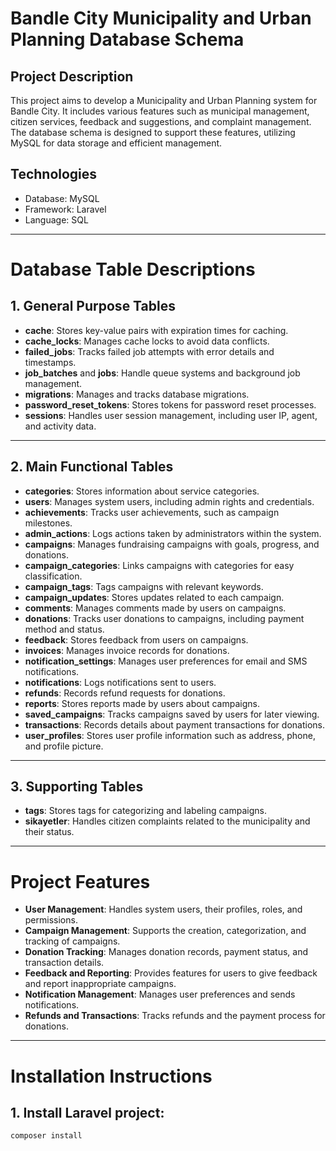 # Bandle City Municipality and Urban Planning Database Schema

## Project Description

This project aims to develop a Municipality and Urban Planning system for Bandle City. It includes various features such as municipal management, citizen services, feedback and suggestions, and complaint management. The database schema is designed to support these features, utilizing MySQL for data storage and efficient management.

## Technologies

- Database: MySQL
- Framework: Laravel
- Language: SQL

------------------------------------------------------------

# Database Table Descriptions

## 1. General Purpose Tables

- **cache**: Stores key-value pairs with expiration times for caching.
- **cache_locks**: Manages cache locks to avoid data conflicts.
- **failed_jobs**: Tracks failed job attempts with error details and timestamps.
- **job_batches** and **jobs**: Handle queue systems and background job management.
- **migrations**: Manages and tracks database migrations.
- **password_reset_tokens**: Stores tokens for password reset processes.
- **sessions**: Handles user session management, including user IP, agent, and activity data.

------------------------------------------------------------

## 2. Main Functional Tables

- **categories**: Stores information about service categories.
- **users**: Manages system users, including admin rights and credentials.
- **achievements**: Tracks user achievements, such as campaign milestones.
- **admin_actions**: Logs actions taken by administrators within the system.
- **campaigns**: Manages fundraising campaigns with goals, progress, and donations.
- **campaign_categories**: Links campaigns with categories for easy classification.
- **campaign_tags**: Tags campaigns with relevant keywords.
- **campaign_updates**: Stores updates related to each campaign.
- **comments**: Manages comments made by users on campaigns.
- **donations**: Tracks user donations to campaigns, including payment method and status.
- **feedback**: Stores feedback from users on campaigns.
- **invoices**: Manages invoice records for donations.
- **notification_settings**: Manages user preferences for email and SMS notifications.
- **notifications**: Logs notifications sent to users.
- **refunds**: Records refund requests for donations.
- **reports**: Stores reports made by users about campaigns.
- **saved_campaigns**: Tracks campaigns saved by users for later viewing.
- **transactions**: Records details about payment transactions for donations.
- **user_profiles**: Stores user profile information such as address, phone, and profile picture.

------------------------------------------------------------

## 3. Supporting Tables

- **tags**: Stores tags for categorizing and labeling campaigns.
- **sikayetler**: Handles citizen complaints related to the municipality and their status.

------------------------------------------------------------

# Project Features

- **User Management**: Handles system users, their profiles, roles, and permissions.
- **Campaign Management**: Supports the creation, categorization, and tracking of campaigns.
- **Donation Tracking**: Manages donation records, payment status, and transaction details.
- **Feedback and Reporting**: Provides features for users to give feedback and report inappropriate campaigns.
- **Notification Management**: Manages user preferences and sends notifications.
- **Refunds and Transactions**: Tracks refunds and the payment process for donations.

------------------------------------------------------------

# Installation Instructions

## 1. Install Laravel project:

```bash
composer install
